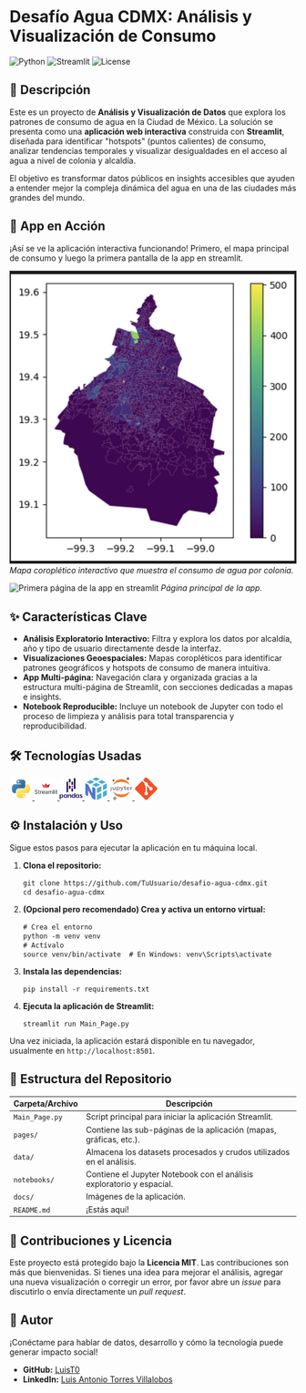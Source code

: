 # Desafío Agua CDMX: Análisis y Visualización de Consumo

![Python](https://img.shields.io/badge/Python-3.9%2B-blue.svg)
![Streamlit](https://img.shields.io/badge/Streamlit-1.30%2B-ff69b4.svg)
![License](https://img.shields.io/badge/License-MIT-green.svg)

## 📖 Descripción

Este es un proyecto de **Análisis y Visualización de Datos** que explora los patrones de consumo de agua en la Ciudad de México. La solución se presenta como una **aplicación web interactiva** construida con **Streamlit**, diseñada para identificar "hotspots" (puntos calientes) de consumo, analizar tendencias temporales y visualizar desigualdades en el acceso al agua a nivel de colonia y alcaldía.

El objetivo es transformar datos públicos en insights accesibles que ayuden a entender mejor la compleja dinámica del agua en una de las ciudades más grandes del mundo.

## 🚀 App en Acción

¡Así se ve la aplicación interactiva funcionando! Primero, el mapa principal de consumo y luego la primera pantalla de la app en streamlit.

![Mapa de Consumo por Colonia](docs/mapa_consumo.png)
_Mapa coroplético interactivo que muestra el consumo de agua por colonia._

![Primera página de la app en streamlit](docs/series_tiempo.png)
_Página principal de la app._

## ✨ Características Clave

*   **Análisis Exploratorio Interactivo:** Filtra y explora los datos por alcaldía, año y tipo de usuario directamente desde la interfaz.
*   **Visualizaciones Geoespaciales:** Mapas coropléticos para identificar patrones geográficos y hotspots de consumo de manera intuitiva.
*   **App Multi-página:** Navegación clara y organizada gracias a la estructura multi-página de Streamlit, con secciones dedicadas a mapas e insights.
*   **Notebook Reproducible:** Incluye un notebook de Jupyter con todo el proceso de limpieza y análisis para total transparencia y reproducibilidad.

## 🛠️ Tecnologías Usadas

<p align="left">
  <a href="https://www.python.org" target="_blank"> <img src="https://raw.githubusercontent.com/devicons/devicon/master/icons/python/python-original.svg" alt="python" width="40" height="40"/> </a>
  <a href="https://streamlit.io/" target="_blank"> <img src="https://raw.githubusercontent.com/devicons/devicon/master/icons/streamlit/streamlit-original-wordmark.svg" alt="streamlit" width="40" height="40"/> </a>
  <a href="https://pandas.pydata.org/" target="_blank"> <img src="https://raw.githubusercontent.com/devicons/devicon/master/icons/pandas/pandas-original-wordmark.svg" alt="pandas" width="40" height="40"/> </a>
  <a href="https://numpy.org/" target="_blank"> <img src="https://raw.githubusercontent.com/devicons/devicon/master/icons/numpy/numpy-original.svg" alt="numpy" width="40" height="40"/> </a>
  <a href="https://jupyter.org/" target="_blank"> <img src="https://raw.githubusercontent.com/devicons/devicon/master/icons/jupyter/jupyter-original-wordmark.svg" alt="jupyter" width="40" height="40"/> </a>
  <a href="https://git-scm.com/" target="_blank"> <img src="https://raw.githubusercontent.com/devicons/devicon/master/icons/git/git-original.svg" alt="git" width="40" height="40"/> </a>
</p>

## ⚙️ Instalación y Uso

Sigue estos pasos para ejecutar la aplicación en tu máquina local.

1.  **Clona el repositorio:**
    ```
    git clone https://github.com/TuUsuario/desafio-agua-cdmx.git
    cd desafio-agua-cdmx
    ```
2.  **(Opcional pero recomendado) Crea y activa un entorno virtual:**
    ```
    # Crea el entorno
    python -m venv venv
    # Actívalo
    source venv/bin/activate  # En Windows: venv\Scripts\activate
    ```
3.  **Instala las dependencias:**
    ```
    pip install -r requirements.txt
    ```
4.  **Ejecuta la aplicación de Streamlit:**
    ```
    streamlit run Main_Page.py
    ```
Una vez iniciada, la aplicación estará disponible en tu navegador, usualmente en `http://localhost:8501`.

## 📂 Estructura del Repositorio

| Carpeta/Archivo      | Descripción                                                                  |
|----------------------|------------------------------------------------------------------------------|
| `Main_Page.py`       | Script principal para iniciar la aplicación Streamlit.                       |
| `pages/`             | Contiene las sub-páginas de la aplicación (mapas, gráficas, etc.).           |
| `data/`              | Almacena los datasets procesados y crudos utilizados en el análisis.         |
| `notebooks/`         | Contiene el Jupyter Notebook con el análisis exploratorio y espacial.        |
| `docs/`              | Imágenes de la aplicación.                                                   |
| `README.md`          | ¡Estás aquí!                                                                 |

## 🤝 Contribuciones y Licencia

Este proyecto está protegido bajo la **Licencia MIT**. Las contribuciones son más que bienvenidas. Si tienes una idea para mejorar el análisis, agregar una nueva visualización o corregir un error, por favor abre un *issue* para discutirlo o envía directamente un *pull request*.

## 👤 Autor

¡Conéctame para hablar de datos, desarrollo y cómo la tecnología puede generar impacto social!

*   **GitHub:** [LuisT0](https://github.com/LuisT0)
*   **LinkedIn:** [Luis Antonio Torres Villalobos](https://www.linkedin.com/in/luis-antonio-torres-villalobos/)

